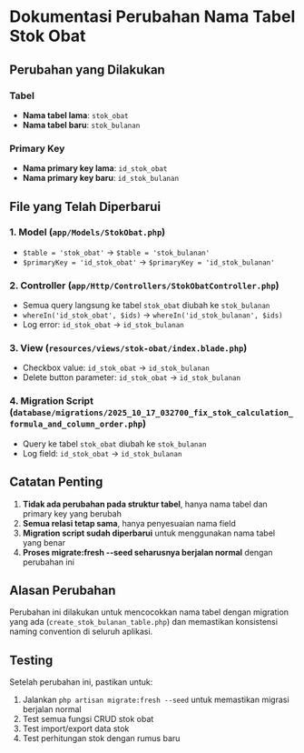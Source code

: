 # Dokumentasi Perubahan Nama Tabel Stok Obat

## Perubahan yang Dilakukan

### Tabel
- **Nama tabel lama**: `stok_obat`
- **Nama tabel baru**: `stok_bulanan`

### Primary Key
- **Nama primary key lama**: `id_stok_obat`
- **Nama primary key baru**: `id_stok_bulanan`

## File yang Telah Diperbarui

### 1. Model (`app/Models/StokObat.php`)
- `$table = 'stok_obat'` → `$table = 'stok_bulanan'`
- `$primaryKey = 'id_stok_obat'` → `$primaryKey = 'id_stok_bulanan'`

### 2. Controller (`app/Http/Controllers/StokObatController.php`)
- Semua query langsung ke tabel `stok_obat` diubah ke `stok_bulanan`
- `whereIn('id_stok_obat', $ids)` → `whereIn('id_stok_bulanan', $ids)`
- Log error: `id_stok_obat` → `id_stok_bulanan`

### 3. View (`resources/views/stok-obat/index.blade.php`)
- Checkbox value: `id_stok_obat` → `id_stok_bulanan`
- Delete button parameter: `id_stok_obat` → `id_stok_bulanan`

### 4. Migration Script (`database/migrations/2025_10_17_032700_fix_stok_calculation_formula_and_column_order.php`)
- Query ke tabel `stok_obat` diubah ke `stok_bulanan`
- Log field: `id_stok_obat` → `id_stok_bulanan`

## Catatan Penting

1. **Tidak ada perubahan pada struktur tabel**, hanya nama tabel dan primary key yang berubah
2. **Semua relasi tetap sama**, hanya penyesuaian nama field
3. **Migration script sudah diperbarui** untuk menggunakan nama tabel yang benar
4. **Proses migrate:fresh --seed seharusnya berjalan normal** dengan perubahan ini

## Alasan Perubahan

Perubahan ini dilakukan untuk mencocokkan nama tabel dengan migration yang ada (`create_stok_bulanan_table.php`) dan memastikan konsistensi naming convention di seluruh aplikasi.

## Testing

Setelah perubahan ini, pastikan untuk:
1. Jalankan `php artisan migrate:fresh --seed` untuk memastikan migrasi berjalan normal
2. Test semua fungsi CRUD stok obat
3. Test import/export data stok
4. Test perhitungan stok dengan rumus baru
